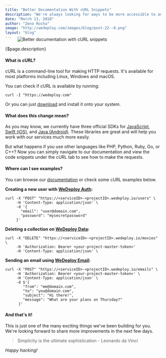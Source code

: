 ```yaml
---
title: "Better Documentation With cURL Snippets"
description: "We're always looking for ways to be more accessible to any developer using any kind of programming language. Today we're taking another step in that direction by adding cURL snippets to our documentation."
date: "March 13, 2018"
author: "Zeno Rocha"
image: "http://wedeploy.com/images/blog/post-22--0.png"
layout: "blog"
---
```


<article>

<figure style="margin-top: -1.5rem">
  <img src="/images/blog/post-22--1.gif" alt="Better documentation with cURL snippets">
</figure>

{$page.description}

#### What is cURL?

cURL is a command-line tool for making HTTP requests. It's available for most platforms including Linux, Windows and macOS.

You can check if cURL is available by running:

```text/x-sh
curl -I "https://wedeploy.com"
```

Or you can just [download](https://curl.haxx.se/download.html) and install it onto your system.

#### What does this change mean?

As you may know, we currently have three official SDKs for [JavaScript](/docs/intro/api-clients/#2), [Swift (iOS)](/docs/intro/api-clients/#3), and [Java (Android)](/docs/intro/api-clients/#4). These libraries are great and will help you work with our services much more easily.

But what happens if you use other languages like PHP, Python, Ruby, Go, or C++? Now you can simply navigate to our documentation and view the code snippets under the cURL tab to see how to make the requests.

#### Where can I see examples?

You can browse our [documentation](/docs) or check some cURL examples below.

**Creating a new user with [WeDeploy Auth](/docs/auth/manage-users/#1):**

```text/x-sh
curl -X "POST" "https://<serviceID>-<projectID>.wedeploy.io/users" \
     -H 'Content-Type: application/json' \
     -d '{
       "email": "user@domain.com",
       "password": "mysecretpassword"
     }'
```

**Deleting a collection on [WeDeploy Data](/docs/data/deleting-data/#1):**

```text/x-sh
curl -X "DELETE" "https://<serviceID>-<projectID>.wedeploy.io/movies" \
     -H 'Authorization: Bearer <your-project-master-token>'
     -H 'Content-Type: application/json' \
```

**Sending an email using [WeDeploy Email](/docs/email/sending-email/#1):**

```text/x-sh
curl -X "POST" "https://<serviceID>-<projectID>.wedeploy.io/emails" \
     -H 'Authorization: Bearer <your-project-master-token>' \
     -H 'Content-Type: application/json' \
     -d $'{
        "from": "me@domain.com",
        "to": "you@domain.com",
        "subject": "Hi there!",
        "message": "What are your plans on Thursday?"
      }'
```

#### And that's it!

This is just one of the many exciting things we've been building for you. We're looking forward to share more improvements in the next few days.

> Simplicity is the ultimate sophistication - Leonardo da Vinci

*Happy hacking!*

</article>
